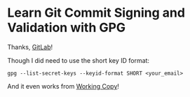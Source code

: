# Learn Git Commit Signing and Validation with GPG

Thanks, [GitLab](https://docs.gitlab.com/ee/user/project/repository/gpg_signed_commits/)!

Though I did need to use the short key ID format: 

```shell
gpg --list-secret-keys --keyid-format SHORT <your_email>
```

And it even works from [Working Copy](https://workingcopyapp.com/manual/signed-commits)!
